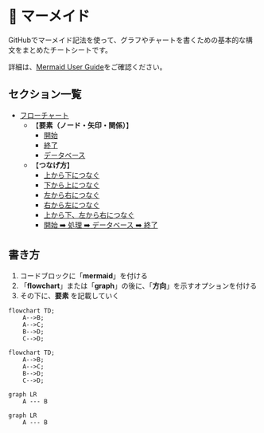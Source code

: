 # 📌 マーメイド

GitHubでマーメイド記法を使って、グラフやチャートを書くための基本的な構文をまとめたチートシートです。

詳細は、[Mermaid User Guide](https://mermaid.js.org/intro/getting-started.html)をご確認ください。

## セクション一覧

- [フローチャート](./mermaid/flowchart)
  - 【**要素（ノード・矢印・関係）**】
    - [開始](./mermaid/flowchart/start.md)
    - [終了](./mermaid/flowchart/stop.md)
    - [データベース](./mermaid/flowchart/database.md)
  - 【**つなげ方**】
    - [上から下につなぐ](./mermaid/flowchart/top-to-down.md)
    - [下から上につなぐ](./mermaid/flowchart/bottom-to-top.md)
    - [左から右につなぐ](./mermaid/flowchart/left-to-right.md)
    - [右から左につなぐ](./mermaid/flowchart/right-to-left.md)
    - [上から下、左から右につなぐ](./mermaid/flowchart/top-to-down-and-left-to-right.md)
    - [開始 :arrow_right: 処理 :arrow_right: データベース :arrow_right: 終了](./mermaid/flowchart/top-to-down-and-left-to-right.md)
 

## 書き方
1. コードブロックに「**mermaid**」を付ける
2. 「**flowchart**」または「**graph**」の後に、「**方向**」を示すオプションを付ける
3. その下に、**要素** を記載していく


```
flowchart TD;
    A-->B;
    A-->C;
    B-->D;
    C-->D;
```

```mermaid
flowchart TD;
    A-->B;
    A-->C;
    B-->D;
    C-->D;
```

```
graph LR
    A --- B
```

```mermaid
graph LR
    A --- B
```
